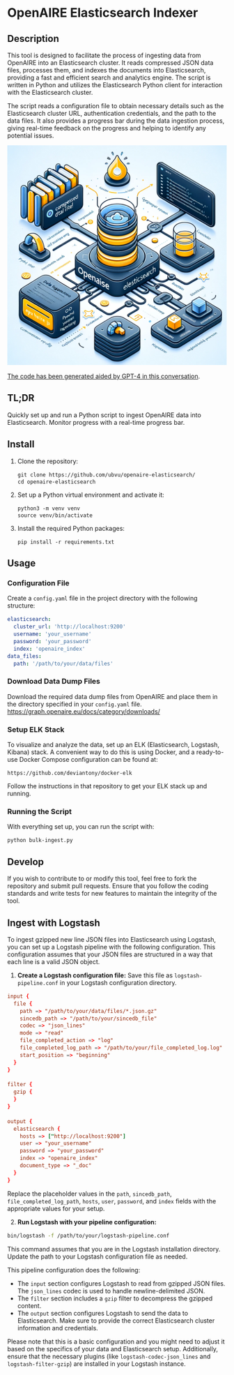 # OpenAIRE Elasticsearch Indexer

## Description
This tool is designed to facilitate the process of ingesting data from OpenAIRE into an Elasticsearch cluster. It reads compressed JSON data files, processes them, and indexes the documents into Elasticsearch, providing a fast and efficient search and analytics engine. The script is written in Python and utilizes the Elasticsearch Python client for interaction with the Elasticsearch cluster.

The script reads a configuration file to obtain necessary details such as the Elasticsearch cluster URL, authentication credentials, and the path to the data files. It also provides a progress bar during the data ingestion process, giving real-time feedback on the progress and helping to identify any potential issues.

![](./cover_image-openaire_elasticsearch.png)

[The code has been generated aided by GPT-4 in this conversation](https://chat.openai.com/c/eef08c3f-ec15-4240-93e2-0de5c9671657). 

## TL;DR
Quickly set up and run a Python script to ingest OpenAIRE data into Elasticsearch. Monitor progress with a real-time progress bar.

## Install
1. Clone the repository:
   ```
   git clone https://github.com/ubvu/openaire-elasticsearch/
   cd openaire-elasticsearch
   ```

2. Set up a Python virtual environment and activate it:
   ```
   python3 -m venv venv
   source venv/bin/activate
   ```

3. Install the required Python packages:
   ```
   pip install -r requirements.txt
   ```

## Usage

### Configuration File
Create a `config.yaml` file in the project directory with the following structure:
```yaml
elasticsearch:
  cluster_url: 'http://localhost:9200'
  username: 'your_username'
  password: 'your_password'
  index: 'openaire_index'
data_files:
  path: '/path/to/your/data/files'
```

### Download Data Dump Files
Download the required data dump files from OpenAIRE and place them in the directory specified in your `config.yaml` file. https://graph.openaire.eu/docs/category/downloads/

### Setup ELK Stack
To visualize and analyze the data, set up an ELK (Elasticsearch, Logstash, Kibana) stack. A convenient way to do this is using Docker, and a ready-to-use Docker Compose configuration can be found at:
```
https://github.com/deviantony/docker-elk
```
Follow the instructions in that repository to get your ELK stack up and running.

### Running the Script
With everything set up, you can run the script with:
```
python bulk-ingest.py
```

## Develop

If you wish to contribute to or modify this tool, feel free to fork the repository and submit pull requests. Ensure that you follow the coding standards and write tests for new features to maintain the integrity of the tool.


## Ingest with Logstash

To ingest gzipped new line JSON files into Elasticsearch using Logstash, you can set up a Logstash pipeline with the following configuration. This configuration assumes that your JSON files are structured in a way that each line is a valid JSON object.

1. **Create a Logstash configuration file:** Save this file as `logstash-pipeline.conf` in your Logstash configuration directory.

```conf
input {
  file {
    path => "/path/to/your/data/files/*.json.gz"
    sincedb_path => "/path/to/your/sincedb_file"
    codec => "json_lines"
    mode => "read"
    file_completed_action => "log"
    file_completed_log_path => "/path/to/your/file_completed_log.log"
    start_position => "beginning"
  }
}

filter {
  gzip {
  }
}

output {
  elasticsearch {
    hosts => ["http://localhost:9200"]
    user => "your_username"
    password => "your_password"
    index => "openaire_index"
    document_type => "_doc"
  }
}
```

Replace the placeholder values in the `path`, `sincedb_path`, `file_completed_log_path`, `hosts`, `user`, `password`, and `index` fields with the appropriate values for your setup.

2. **Run Logstash with your pipeline configuration:**

```sh
bin/logstash -f /path/to/your/logstash-pipeline.conf
```

This command assumes that you are in the Logstash installation directory. Update the path to your Logstash configuration file as needed.

This pipeline configuration does the following:
- The `input` section configures Logstash to read from gzipped JSON files. The `json_lines` codec is used to handle newline-delimited JSON.
- The `filter` section includes a `gzip` filter to decompress the gzipped content.
- The `output` section configures Logstash to send the data to Elasticsearch. Make sure to provide the correct Elasticsearch cluster information and credentials.

Please note that this is a basic configuration and you might need to adjust it based on the specifics of your data and Elasticsearch setup. Additionally, ensure that the necessary plugins (like `logstash-codec-json_lines` and `logstash-filter-gzip`) are installed in your Logstash instance.